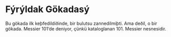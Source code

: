 # Fýrýldak Gökadasý

Bu gökada ilk keþfedildiðinde, bir bulutsu zannedilmiþti. Ama deðil, o bir
gökada. Messier 101’de deniyor, çünkü kataloglanan 101. Messier nesnesidir.
